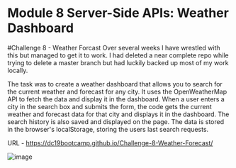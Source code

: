 # Module 8 Server-Side APIs: Weather Dashboard

#Challenge 8 - Weather Forcast
Over several weeks I have wrestled with this but managed to get it to work. I had deleted a near complete repo while trying to delete a master branch but had luckily backed up most of my work locally. 

The task was to create a weather dashboard that allows you to search for the current weather and forecast for any city. It uses the OpenWeatherMap API to fetch the data and display it in the dashboard. When a user enters a city in the search box and submits the form, the code gets the current weather and forecast data for that city and displays it in the dashboard. The search history is also saved and displayed on the page. The data is stored in the browser's localStorage, storing the users last search requests.

URL - https://dc19bootcamp.github.io/Challenge-8-Weather-Forecast/

![image](https://user-images.githubusercontent.com/119360569/224567454-14d43bb4-b44b-4743-ba29-1eda6b6e31b9.png)

